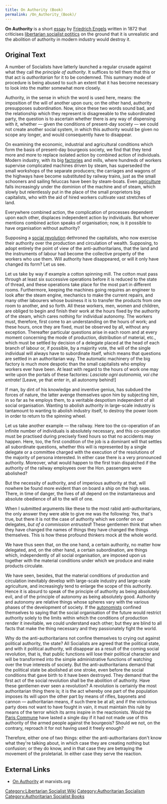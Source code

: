 ```yaml
---
title: On Authority (Book)
permalink: /On_Authority_(Book)/
---
```


**On Authority** is a short
[essay](List_of_Libertarian_Socialist_Books.md "wikilink") by [Friedrich
Engels](Friedrich_Engels.md "wikilink") written in 1872 that criticises
[libertarian socialist potitics](Libertarian_Socialism.md "wikilink") on
the ground that it is unrealistic and the abolition of authority in
modern industry would destroy it.

## Original Text

A number of Socialists have latterly launched a regular crusade against
what they call the <em>principle of authority</em>. It suffices to tell
them that this or that act is <em>authoritarian</em> for it to be
condemned. This summary mode of procedure is being abused to such an
extent that it has become necessary to look into the matter somewhat
more closely.

Authority, in the sense in which the word is used here, means: the
imposition of the will of another upon ours; on the other hand,
authority presupposes subordination. Now, since these two words sound
bad, and the relationship which they represent is disagreeable to the
subordinated party, the question is to ascertain whether there is any
way of dispensing with it, whether — given the conditions of present-day
society — we could not create another social system, in which this
authority would be given no scope any longer, and would consequently
have to disappear.

On examining the economic, industrial and agricultural conditions which
form the basis of present-day bourgeois society, we find that they tend
more and more to replace isolated action by combined action of
individuals. Modern industry, with its big
[factories](Factory.md "wikilink") and mills, where hundreds of workers
supervise complicated machines driven by steam, has superseded the small
workshops of the separate producers; the carriages and wagons of the
highways have become substituted by railway trains, just as the small
schooners and sailing feluccas have been by steam-boats. Even
[agriculture](agriculture.md "wikilink") falls increasingly under the
dominion of the machine and of steam, which slowly but relentlessly put
in the place of the small proprietors big capitalists, who with the aid
of hired workers cultivate vast stretches of land.

Everywhere combined action, the complication of processes dependent upon
each other, displaces independent action by individuals. But whoever
mentions combined action speaks of organisation; now, is it possible to
have organisation without authority?

Supposing a [social revolution](Revolution.md "wikilink") dethroned the
capitalists, who now exercise their authority over the production and
circulation of wealth. Supposing, to adopt entirely the point of view of
the anti-authoritarians, that the land and the instruments of labour had
become the collective property of the workers who use them. Will
authority have disappeared, or will it only have changed its form? Let
us see.

Let us take by way if example a cotton spinning mill. The cotton must
pass through at least six successive operations before it is reduced to
the state of thread, and these operations take place for the most part
in different rooms. Furthermore, keeping the machines going requires an
engineer to look after the steam engine, mechanics to make the current
repairs, and many other labourers whose business it is to transfer the
products from one room to another, and so forth. All these workers, men,
women and children, are obliged to begin and finish their work at the
hours fixed by the authority of the steam, which cares nothing for
individual autonomy. The workers must, therefore, first come to an
understanding on the hours of work; and these hours, once they are
fixed, must be observed by all, without any exception. Thereafter
particular questions arise in each room and at every moment concerning
the mode of production, distribution of material, etc., which must be
settled by decision of a delegate placed at the head of each branch of
labour or, if possible, by a majority vote, the will of the single
individual will always have to subordinate itself, which means that
questions are settled in an authoritarian way. The automatic machinery
of the big factory is much more despotic than the small capitalists who
employ workers ever have been. At least with regard to the hours of work
one may write upon the portals of these factories: <em>Lasciate ogni
autonomia, voi che entrate!</em> \[Leave, ye that enter in, all autonomy
behind!\]

If man, by dint of his knowledge and inventive genius, has subdued the
forces of nature, the latter avenge themselves upon him by subjecting
him, in so far as he employs them, to a veritable despotism independent
of all social organisation. Wanting to abolish authority in large-scale
industry is tantamount to wanting to abolish industry itself, to destroy
the power loom in order to return to the spinning wheel.

Let us take another example — the railway. Here too the co-operation of
an infinite number of individuals is absolutely necessary, and this
co-operation must be practised during precisely fixed hours so that no
accidents may happen. Here, too, the first condition of the job is a
dominant will that settles all subordinate questions, whether this will
is represented by a single delegate or a committee charged with the
execution of the resolutions of the majority of persona interested. In
either case there is a very pronounced authority. Moreover, what would
happen to the first train dispatched if the authority of the railway
employees over the Hon. passengers were abolished?

But the necessity of authority, and of imperious authority at that, will
nowhere be found more evident than on board a ship on the high seas.
There, in time of danger, the lives of all depend on the instantaneous
and absolute obedience of all to the will of one.

When I submitted arguments like these to the most rabid
anti-authoritarians, the only answer they were able to give me was the
following: Yes, that's true, but there it is not the case of authority
which we confer on our delegates, <em>but of a commission
entrusted</em>! These gentlemen think that when they have changed the
names of things they have changed the things themselves. This is how
these profound thinkers mock at the whole world.

We have thus seen that, on the one hand, a certain authority, no matter
how delegated, and, on the other hand, a certain subordination, are
things which, independently of all social organisation, are imposed upon
us together with the material conditions under which we produce and make
products circulate.

We have seen, besides, that the material conditions of production and
circulation inevitably develop with large-scale industry and large-scale
agriculture, and increasingly tend to enlarge the scope of this
authority. Hence it is absurd to speak of the principle of authority as
being absolutely evil, and of the principle of autonomy as being
absolutely good. Authority and autonomy are relative things whose
spheres vary with the various phases of the development of society. If
the [autonomists](Autonomism.md "wikilink") confined themselves to saying
that the social organisation of the future would restrict authority
solely to the limits within which the conditions of production render it
inevitable, we could understand each other; but they are blind to all
facts that make the thing necessary and they passionately fight the
world.

Why do the anti-authoritarians not confine themselves to crying out
against political authority, the state? All Socialists are agreed that
the political state, and with it political authority, will disappear as
a result of the coming social revolution, that is, that public functions
will lose their political character and will be transformed into the
simple administrative functions of watching over the true interests of
society. But the anti-authoritarians demand that the political state be
abolished at one stroke, even before the social conditions that gave
birth to it have been destroyed. They demand that the first act of the
social revolution shall be the abolition of authority. Have these
gentlemen ever seen a revolution? A revolution is certainly the most
authoritarian thing there is; it is the act whereby one part of the
population imposes its will upon the other part by means of rifles,
bayonets and cannon — authoritarian means, if such there be at all; and
if the victorious party does not want to have fought in vain, it must
maintain this rule by means of the terror which its arms inspire in the
reactionists. Would the [Paris Commune](Paris_Commune.md "wikilink") have
lasted a single day if it had not made use of this authority of the
armed people against the bourgeois? Should we not, on the contrary,
reproach it for not having used it freely enough?

Therefore, either one of two things: either the anti-authoritarians
don't know what they're talking about, in which case they are creating
nothing but confusion; or they do know, and in that case they are
betraying the movement of the proletariat. In either case they serve the
reaction.

## External Links

- [On
  Authority](https://www.marxists.org/archive/marx/works/1872/10/authority.htm)
  at marxists.org

[Category:Libertarian Socialist
Wiki](Category:Libertarian_Socialist_Wiki.md "wikilink")
[Category:Authoritarian
Socialism](Category:Authoritarian_Socialism.md "wikilink")
[Category:Authoritarian Socialist
Books](Category:Authoritarian_Socialist_Books.md "wikilink")